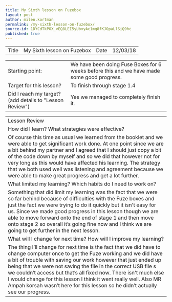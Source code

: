 ```yaml
---
title: My Sixth lesson on Fuzebox
layout: post
author: milen.kortman
permalink: /my-sixth-lesson-on-fuzebox/
source-id: 1DYCdTkPOX_vEQ8LEI5yUbxyAc1mq8fKJOpaLlSiQ9hc
published: true
---
```

<table>
  <tr>
    <td>Title</td>
    <td>My Sixth lesson on Fuzebox</td>
    <td>Date</td>
    <td>12/03/18</td>
  </tr>
</table>


<table>
  <tr>
    <td>Starting point:</td>
    <td>We have been doing Fuse Boxes for 6 weeks before this and we have made some good progress.</td>
  </tr>
  <tr>
    <td>Target for this lesson?</td>
    <td>To finish through stage 1.4</td>
  </tr>
  <tr>
    <td>Did I reach my target? 
(add details to "Lesson Review")</td>
    <td>Yes we managed to completely finish it.</td>
  </tr>
</table>


<table>
  <tr>
    <td>Lesson Review</td>
  </tr>
  <tr>
    <td>How did I learn? What strategies were effective? </td>
  </tr>
  <tr>
    <td>Of course this time as usual we learned from the booklet and we were able to get significant work done. At one point since we are a bit behind my partner and I agreed that I should just copy a bit of the code down by myself and so we did that however not for very long as this would have affected his learning. The strategy that we both used well was listening and agreement because we were able to make great progress and get a lot further.</td>
  </tr>
  <tr>
    <td>What limited my learning? Which habits do I need to work on? </td>
  </tr>
  <tr>
    <td>Something that did limit my learning was the fact that we were so far behind because of difficulties with the Fuze boxes and just the fact we were trying to do it quickly but it isn't easy for us. Since we made good progress in this lesson though we are able to move forward onto the end of stage 1 and then move onto stage 2 so overall it’s going fine now and I think we are going to get further in the next lesson.</td>
  </tr>
  <tr>
    <td>What will I change for next time? How will I improve my learning?</td>
  </tr>
  <tr>
    <td>The thing I’ll change for next time is the fact that we did have to change computer once to get the Fuze working and we did have a bit of trouble with saving our work however that just ended up being that we were not saving the file in the correct USB file s we couldn’t access but that’s all fixed now. There isn't much else I would change for this lesson I think it went really well. Also MR Ampah korsah wasn’t here for this lesson so he didn’t actually see our progress.</td>
  </tr>
</table>


